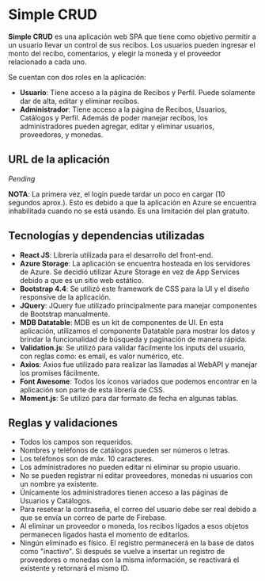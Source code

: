 # Simple CRUD

**Simple CRUD** es una aplicación web SPA que tiene como objetivo permitir a un usuario llevar un control de sus recibos. Los usuarios pueden ingresar el monto del recibo, comentarios, y elegir la moneda y el proveedor relacionado a cada uno.

Se cuentan con dos roles en la aplicación:

- **Usuario**: Tiene acceso a la página de Recibos y Perfil. Puede solamente dar de alta, editar y eliminar recibos.
- **Administrador**: Tiene acceso a la página de Recibos, Usuarios, Catálogos y Perfil. Además de poder manejar recibos, los administradores pueden agregar, editar y eliminar usuarios, proveedores, y monedas.

## URL de la aplicación

*Pending*

**NOTA**: La primera vez, el login puede tardar un poco en cargar (10 segundos aprox.). Esto es debido a que la aplicación en Azure se encuentra inhabilitada cuando no se está usando. Es una limitación del plan gratuito.

## Tecnologías y dependencias utilizadas

- **React JS**: Librería utilizada para el desarrollo del front-end.
- **Azure Storage**: La aplicación se encuentra hosteada en los servidores de Azure. Se decidió utilizar Azure Storage en vez de App Services debido a que es un sitio web estático.
- **Bootstrap 4.4**: Se utilizó este framework de CSS para la UI y el diseño responsive de la aplicación.
- **JQuery**: JQuery fue utilizado principalmente para manejar componentes de Bootstrap manualmente.
- **MDB Datatable**: MDB es un kit de componentes de UI. En esta aplicación, utilizamos el componente Datatable para mostrar los datos y brindar la funcionalidad de búsqueda y paginación de manera rápida.
- **Validation.js**: Se utilizó para validar fácilmente los inputs del usuario, con reglas como: es email, es valor numérico, etc.
- **Axios**: Axios fue utilizado para realizar las llamadas al WebAPI y manejar los promises fácilmente.
- **Font Awesome**: Todos los íconos variados que podemos encontrar en la aplicación son parte de esta librería de CSS.
- **Moment.js**: Se utilizó para dar formato de fecha en algunas tablas.

## Reglas y validaciones

- Todos los campos son requeridos.
- Nombres y teléfonos de catálogos pueden ser números o letras.
- Los teléfonos son de máx. 10 caracteres.
- Los administradores no pueden editar ni eliminar su propio usuario.
- No se pueden registrar ni editar proveedores, monedas ni usuarios con un nombre ya existente.
- Únicamente los administradores tienen acceso a las páginas de Usuarios y Catálogos.
- Para resetear la contraseña, el correo del usuario debe ser real debido a que se envía un correo de parte de Firebase.
- Al eliminar un proveedor o moneda, los recibos ligados a esos objetos permanecen ligados hasta el momento de editarlos.
- Ningún eliminado es físico. El registro permanecerá en la base de datos como "inactivo". Si después se vuelve a insertar un registro de proveedores o monedas con la misma información, se reactivará el existente y retornará el mismo ID.
